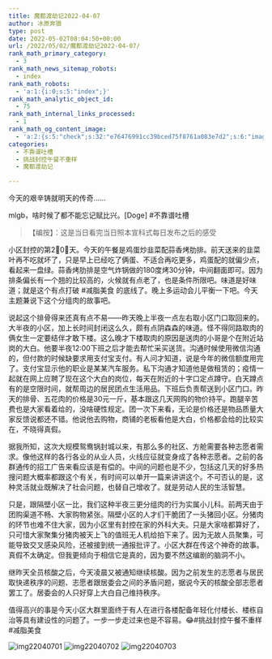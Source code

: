```yaml
---
title: 魔都渡劫记2022-04-07
author: 冰原奔狼
type: post
date: 2022-05-02T08:04:50+00:00
url: /2022/05/02/魔都渡劫记2022-04-07/
rank_math_primary_category:
  - 3
rank_math_news_sitemap_robots:
  - index
rank_math_robots:
  - 'a:1:{i:0;s:5:"index";}'
rank_math_analytic_object_id:
  - 75
rank_math_internal_links_processed:
  - 1
rank_math_og_content_image:
  - 'a:2:{s:5:"check";s:32:"e76476991cc39bced75f8761a083e7d2";s:6:"images";a:0:{}}'
categories:
  - 不靠谱吐槽
  - 挑战封控午餐不重样
  - 魔都渡劫记

---
```

今天的艰辛铸就明天的传奇……

mlgb，啥时候了都不能忘记赋比兴。[Doge] #不靠谱吐槽

> 【编按】：这是当日看完当日照本宣科式每日发布之后的感受

小区封控的第2⃣️0⃣️天。今天的午餐是鸡蛋炒韭菜配蒜香烤肋排。前天送来的韭菜叶再不吃就坏了，只是早上已经吃了俩蛋、不适合再吃更多，鸡蛋配的就偏少点，看起来一盘绿。蒜香烤肋排是空气炸锅做的180度烤30分钟，中间翻面即可。因为排条偏长有一个翘的比较高的，火候就有点老了，也是条件所限吧。味道是好味道；就是这个有点打破 #减脂美食 的底线了。晚上多运动会儿平衡一下吧。今天主题兼说下这个分组肉的故事吧。

说起这个排骨得来还真有点不易——昨天晚上半夜一点左右取小区门口取回来的。大半夜的小区，加上长时间封闭这么久，颇有点阴森森的味道。怪不得同路取肉的俩女生一定要结伴才敢下楼。这么晚才下楼取肉的原因是送肉的小哥是个在附近站岗的大白。他要半夜12:00下班之后才能去帮忙采买送货。沟通时候使用微信沟通的，但付款的时候缺要求用支付宝支付。有人问才知道，说是今年的微信额度用完了。支付宝显示他的职业是某某汽车服务。私下沟通才知道他是做租赁的；疫情一起就在网上应聘了现在这个大白的岗位，每天在附近的十字口定点蹲守。白天蹲点有的是空限时间，就帮周边的居民团点生活用品。下班后负责帮送到小区门口。昨天的排骨、五花肉的价格是30元一斤，基本跟这几天网购的物价持平。跑腿辛苦费也是大家看着给的，没啥硬性规定。团一次下来看，无论是价格还是物品质量大家反馈说都还不错。他说他去购物，商铺的老板看他是大白，价格都会给的比较实在，不晓得真假。

据我所知，这次大规模鸳鸯锅封城以来，有那么多的社区、方舱需要各种志愿者需求。像他这样的各行各业的从业人员，火线应征就变身成了各种志愿者。之前的各群通传的招工广告来看应该是有偿的。中间的问题也是不少，包括这几天的好多热搜问题大概率都跟这个有关，有时间可以单开一篇来讲讲这个。不可否认的是，这种灵活就业既解决了社会问题，也替自己增收了。就是劳动人民的生活智慧。

只是，跟隔壁小区一比，我们这种半夜三更分组肉的行为实属小儿科。前两天由于团购渠道不畅、大家购物紧张。隔壁小区的人才们干脆团了一头猪回小区。分猪肉的环节也难不住大家，因为小区里有封控在家的外科大夫。只是大家啥都算好了，只可惜大家聚集分猪肉被天上飞的值班无人机给拍下来了。因为无故人员聚集，可能导致交叉感染风险，还被接到统一通报批评了。小区大群在传这个神奇的故事。真假不太确定。但我更倾向于相信它是真的，因为要不然这编剧的脑洞不小。

继昨天全员核酸之后，今天凌晨又被通知继续核酸。因为之前发生的志愿者与居民取快递秩序的问题、志愿者跟居委会之间的矛盾问题，据说今天的核酸全部志愿者罢工了。居委会的人只好穿上大白自己维持秩序。

值得高兴的事是今天小区大群里面终于有人在进行各楼配备年轻化付楼长、楼栋自治等具有建设性的问题了。一步一步走过来也是不容易。😂#挑战封控午餐不重样 #减脂美食

<img decoding="async" src="https://i0.wp.com/s2.loli.net/2022/05/02/u36qckGMQsCDtOn.jpg?w=640&#038;ssl=1" alt="img22040701" data-recalc-dims="1" />
<img decoding="async" src="https://i0.wp.com/s2.loli.net/2022/05/02/G4JFviDgodPHt9S.jpg?w=640&#038;ssl=1" alt="img22040702" data-recalc-dims="1" />
<img decoding="async" src="https://i0.wp.com/s2.loli.net/2022/05/02/Kj9SiXGZnFd2Y6H.jpg?w=640&#038;ssl=1" alt="img22040703" data-recalc-dims="1" />
